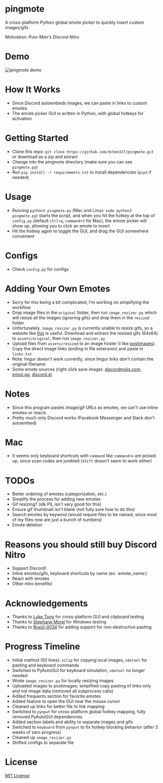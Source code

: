 # pingmote
A cross-platform Python global emote picker to quickly insert custom images/gifs 

Motivation: *Poor Man's Discord Nitro*


# Demo
![pingmote demo](https://user-images.githubusercontent.com/37674516/107857226-1e72f000-6dfb-11eb-8a9a-e938368b65bc.gif)

# How It Works
- Since Discord autoembeds images, we can paste in links to custom emotes
- The emote picker GUI is written in Python, with global hotkeys for activation

# Getting Started
- Clone this repo: `git clone https://github.com/dchen327/pingmote.git` or download as a zip and extract
- Change into the pingmote directory (make sure you can see `pingmote.py`)
- Run `pip install -r requirements.txt` to install dependencies (`pip3` if needed)

# Usage
- Running `python3 pingmote.py` (Mac and Linux: `sudo python3 pingmote.py`) starts the script, and when you hit the hotkey at the top of `config.py` (default `ctrl+q`, `command+3` for Mac), the emote picker will show up, allowing you to click an emote to insert
- Hit the hotkey again to toggle the GUI, and drag the GUI somewhere convenient

# Configs
- Check `config.py` for configs

# Adding Your Own Emotes
- Sorry for this being a bit complicated, I'm working on simplifying the workflow
- Drop image files in the `original` folder, then run `image_resizer.py` which will resize all the images (ignoring gifs) and drop them in the `resized` folder
- Unfortunately, `image_resizer.py` is currently unable to resize gifs, so a website like [this](https://www.iloveimg.com/resize-image/resize-gif) is useful. Download and extract the resized gifs (64x64) to `assets/original`, then run `image_resizer.py`
- Upload files from `assets/resized` to an image hoster (I like [postimages](https://postimages.org/)). Copy the direct image links (ending in file extension) and paste in `links.txt`
- Note: Imgur doesn't work currently, since Imgur links don't contain the original filename
- Some emote sources (right click save image): [discordmojis.com](https://discordmojis.com/), [emoji.gg](https://emoji.gg/), [discord.st](https://discord.st/emojis/)

# Notes
- Since this program pastes image/gif URLs as emotes, we can't use inline emotes or reacts
- Pretty much only Discord works (Facebook Messenger and Slack don't autoembed)

# Mac
- It seems only keyboard shortcuts with `command` like `command+e` are picked up, since scan codes are jumbled (`shift` doesn't seem to work either)

# TODOs
- Better ordering of emotes (categorization, etc.)
- Simplify the process for adding new emotes
- Gif resizing? (idk PIL isn't very good for this)
- Ensure gif thumbnail isn't blank (not fully sure how to do this)
- Search emotes by keyword (would require files to be named, since most of my files now are just a bunch of numbers)
- Emote deletion

# Reasons you should still buy Discord Nitro
- Support Discord!
- Inline emotes/gifs, keyboard shortcuts by name (ex: :emote_name:)
- React with emotes
- Other nitro benefits!

# Acknowledgements
- Thanks to [Luke Tong](https://github.com/luke-rt) for cross-platform GUI and clipboard testing
- Thanks to [Stephane Morel](https://github.com/SoAsEr) for Windows testing
- Thanks to [Brazil-0034](https://github.com/Brazil-0034) for adding support for non-destructive pasting

# Progress Timeline
- Initial method (50 lines): `xclip` for copying local images, `xdotool` for pasting and keyboard commands
- Switched to PyAutoGUI for keyboard simulation, `xdotool` no longer needed
- Wrote `image_resizer.py` for locally resizing images
- Uploaded images to postimages; simplified copy pasting of links only and not image data (removed all subprocess calls)
- Added frequents section for favorite emotes
- Added feature to open the GUI near the mouse cursor
- Cleaned up links for better file to link mapping
- Switched to `pynput` for cross-platform global hotkey mapping, fully removed PyAutoGUI dependencies
- Added section labels and ability to separate images and gifs
- Switched to `keyboard` from `pynput` to fix hotkey blocking behavior (after 3 weeks of zero progress)
- Cleaned up `image_resizer.py`
- Shifted configs to separate file

# License
[MIT License](https://github.com/dchen327/pingmote/blob/master/LICENSE.md)